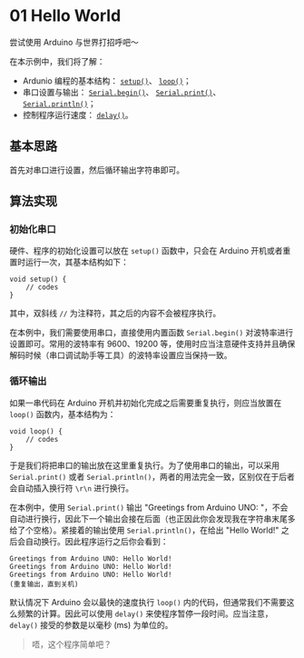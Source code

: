# 01 Hello World

尝试使用 Arduino 与世界打招呼吧～

在本示例中，我们将了解：

- Ardunio 编程的基本结构：
    [`setup()`](https://www.arduino.cc/reference/en/language/structure/sketch/setup/)、
    [`loop()`](https://www.arduino.cc/reference/en/language/structure/sketch/loop/)；
- 串口设置与输出：
    [`Serial.begin()`](https://www.arduino.cc/reference/en/language/functions/communication/serial/begin/)、
    [`Serial.print()`](https://www.arduino.cc/reference/en/language/functions/communication/serial/print/)、
    [`Serial.println()`](https://www.arduino.cc/reference/en/language/functions/communication/serial/println/)；
- 控制程序运行速度：
    [`delay()`](https://www.arduino.cc/reference/en/language/functions/time/delay/)。


## 基本思路

首先对串口进行设置，然后循环输出字符串即可。


## 算法实现

### 初始化串口

硬件、程序的初始化设置可以放在 `setup()` 函数中，只会在 Arduino 开机或者重置时运行一次，其基本结构如下：

```arduino
void setup() {
    // codes
}
```

其中，双斜线 `//` 为注释符，其之后的内容不会被程序执行。

在本例中，我们需要使用串口，直接使用内置函数 `Serial.begin()` 对波特率进行设置即可。常用的波特率有 9600、19200 等，使用时应当注意硬件支持并且确保解码时候（串口调试助手等工具）的波特率设置应当保持一致。


### 循环输出

如果一串代码在 Arduino 开机并初始化完成之后需要重复执行，则应当放置在 `loop()` 函数内，基本结构为：

```arduino
void loop() {
    // codes
}
```

于是我们将把串口的输出放在这里重复执行。为了使用串口的输出，可以采用 `Serial.print()` 或者 `Serial.println()`，两者的用法完全一致，区别仅在于后者会自动插入换行符 `\r\n` 进行换行。

在本例中，使用 `Serial.print()` 输出 "Greetings from Arduino UNO: "，不会自动进行换行，因此下一个输出会接在后面（也正因此你会发现我在字符串末尾多给了个空格）。紧接着的输出使用 `Serial.println()`，在给出 "Hello World!" 之后会自动换行。因此程序运行之后你会看到：

```text
Greetings from Arduino UNO: Hello World!
Greetings from Arduino UNO: Hello World!
Greetings from Arduino UNO: Hello World!
(重复输出，直到关机)
```

默认情况下 Arduino 会以最快的速度执行 `loop()` 内的代码，但通常我们不需要这么频繁的计算。因此可以使用 `delay()` 来使程序暂停一段时间。应当注意，`delay()` 接受的参数是以毫秒 (ms) 为单位的。

> 唔，这个程序简单吧？
